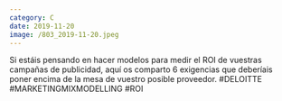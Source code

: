 ```yaml
--- 
category: C 
date: 2019-11-20 
image: /803_2019-11-20.jpeg 
--- 
```


Si estáis pensando en hacer modelos para medir el ROI de vuestras campañas de publicidad, aquí os comparto 6 exigencias que deberíais poner encima de la mesa de vuestro posible proveedor. #DELOITTE #MARKETINGMIXMODELLING #ROI